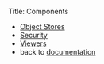 Title: Components

* [Object Stores](./objectstores/about.html)
* [Security](./security/about.html)
* [Viewers](./viewers/about.html)
* back to [documentation](../documentation.html)
    
